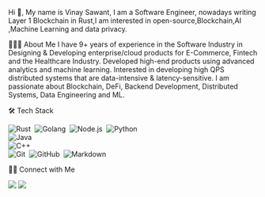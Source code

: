 Hi 👋,
My name is Vinay Sawant, I am a Software Engineer, nowadays writing Layer 1 Blockchain in Rust,I am interested in open-source,Blockchain,AI ,Machine Learning and data privacy.

👨🏻‍💻 About Me
I have 9+ years of experience in the Software Industry in Designing & Developing enterprise/cloud products for 
E-Commerce, Fintech and the Healthcare Industry. Developed high-end products using advanced analytics and machine learning. Interested in developing high QPS distributed systems that are data-intensive & latency-sensitive.
I am passionate about Blockchain, DeFi, Backend Development, Distributed Systems, Data Engineering and ML.

🛠 Tech Stack

![Rust](https://img.shields.io/badge/-Rust-05122A?style=flat&logo=rust)&nbsp;
![Golang](https://img.shields.io/badge/-golang-05122A?style=flat&logo=go)&nbsp;
![Node.js](https://img.shields.io/badge/-Node.js-05122A?style=flat&logo=node.js)&nbsp;
![Python](https://img.shields.io/badge/-python-05122A?style=flat&logo=python)\
![Java](https://img.shields.io/badge/Java-ED8B00?style=for-the-badge&logo=java&logoColor=black)\
![C++](https://img.shields.io/badge/-c++-05122A?style=flat&logo=cplusplus)\
![Git](https://img.shields.io/badge/-Git-05122A?style=flat&logo=git)&nbsp;
![GitHub](https://img.shields.io/badge/-GitHub-05122A?style=flat&logo=github)&nbsp;
![Markdown](https://img.shields.io/badge/-Markdown-05122A?style=flat&logo=markdown)


🤝🏻 Connect with Me
<p>
  <a href="https://github.com/vinay10949"><img src="https://img.shields.io/badge/-vinay10949-100000?style=flat&logo=github&logoColor=white"/></a>
  <a href="https://www.linkedin.com/in/vinay-sawant-2b038157"><img src="https://img.shields.io/badge/-vinay10949-0077B5?style=flat&logo=linkedin&logoColor=white"/></a>
</p>
